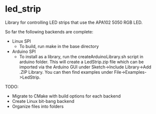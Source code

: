 # led_strip
Library for controlling LED strips that use the APA102 5050 RGB LED.

So far the following backends are complete:
* Linux SPI
  * To build, run make in the base directory
* Arduino SPI
  * To install as a library, run the createArduinoLibrary.sh script in arduino folder. This will create a LedStrip.zip file which can be imported via the Arduino GUI under Sketch->Include Library->Add .ZIP Library. You can then find examples under File->Examples->LedStrip.


TODO:
* Migrate to CMake with build options for each backend
* Create Linux bit-bang backend
* Organize files into folders
